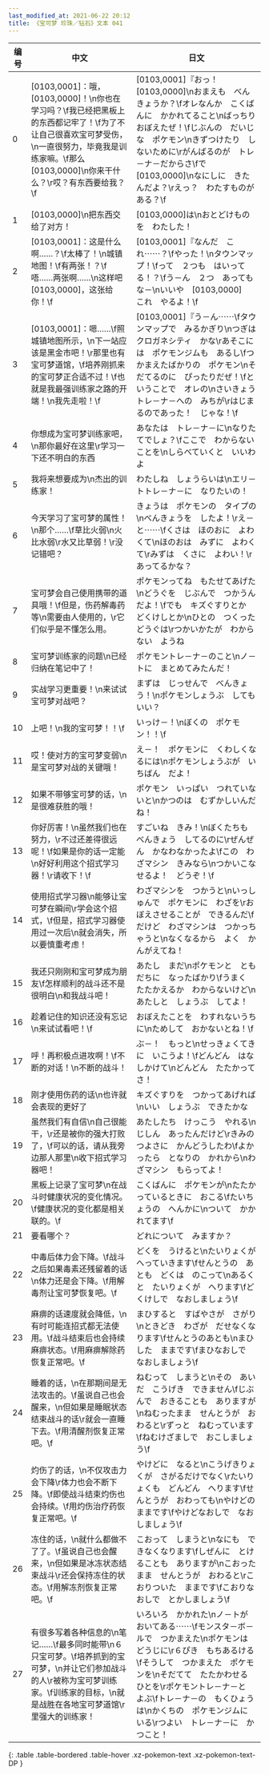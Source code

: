 ```yaml
---
last_modified_at: 2021-06-22 20:12
title: 《宝可梦 珍珠／钻石》文本 041
---
```

| 编号 | 中文 | 日文 |
| ---- | ---- | ---- |
| 0 | [0103,0001]：哦，[0103,0000]！\n你也在学习吗？\f我已经把黑板上的东西都记牢了！\f为了不让自己很喜欢宝可梦受伤，\n一直很努力，毕竟我是训练家嘛。\f那么[0103,0000]\n你来干什么？\r哎？有东西要给我？\f | [0103,0001]『おっ！　[0103,0000]\nおまえも　べんきょうか？\fオレなんか　こくばんに　かかれてること\nばっちり　おぼえたぜ！\fじぶんの　だいじな　ポケモン\nきずつけたり　しないために\rがんばるのが　トレ－ナ－だからさ\fで　[0103,0000]\nなにしに　きたんだよ？\rえっ？　わたすものが　ある？\f |
| 1 | [0103,0000]\n把东西交给了对方！ | [0103,0000]は\nおとどけものを　わたした！ |
| 2 | [0103,0001]：这是什么啊……？\f太棒了！\n城镇地图！\f有两张！？\f唔……两张啊……\n这样吧[0103,0000]，这张给你！\f | [0103,0001]『なんだ　これ⋯⋯？\fやった！\nタウンマップ！\fって　２つも　はいってる！？\fう－ん　２つ　あってもな－\nいいや　[0103,0000]　これ　やるよ！\f |
| 3 | [0103,0001]：嗯……\f照城镇地图所示，\n下一站应该是黑金市吧！\r那里也有宝可梦道馆，\f培养刚抓来的宝可梦正合适不过！\f也就是我最强训练家之路的开端！\n我先走啦！\f | [0103,0001]『う－ん⋯⋯\fタウンマップで　みるかぎり\nつぎは　クロガネシティ　かな\rあそこには　ポケモンジムも　あるし\fつかまえたばかりの　ポケモン\nそだてるのに　ぴったりだぜ！\fということで　オレの\nさいきょうトレ－ナ－への　みちが\rはじまるのであった！　じゃな！\f |
| 4 | 你想成为宝可梦训练家吧，\n那你最好在这里\r学习一下还不明白的东西 | あなたは　トレ－ナ－に\nなりたてでしょ？\fここで　わからない　ことを\nしらべていくと　いいわよ |
| 5 | 我将来想要成为\n杰出的训练家！ | わたしね　しょうらいは\nエリ－トトレ－ナ－に　なりたいの！ |
| 6 | 今天学习了宝可梦的属性！\n那个……\f草比火弱\n火比水弱\r水又比草弱！\r没记错吧？ | きょうは　ポケモンの　タイプの\nべんきょうを　したよ！\rえ－と⋯⋯\fくさは　ほのおに　よわくて\nほのおは　みずに　よわくて\rみずは　くさに　よわい！\rあってるかな？ |
| 7 | 宝可梦会自己使用携带的道具哦！\f但是，伤药解毒药等\n需要由人使用的，\r它们似乎是不懂怎么用。 | ポケモンってね　もたせてあげた\nどうぐを　じぶんで　つかうんだよ！\fでも　キズぐすりとか　どくけしとか\nひとの　つくった　どうぐは\rつかいかたが　わからない　ようね |
| 8 | 宝可梦训练家的问题\n已经归纳在笔记中了！ | ポケモントレ－ナ－のこと\nノ－トに　まとめてみたんだ！ |
| 9 | 实战学习更重要！\n来试试宝可梦对战吧？ | まずは　じっせんで　べんきょう！\nポケモンしょうぶ　してもいい？ |
| 10 | 上吧！\n我的宝可梦！！\f | いっけ－！\nぼくの　ポケモン！！\f |
| 11 | 哎！使对方的宝可梦变弱\n是宝可梦对战的关键哦！ | え－！　ポケモンに　くわしくなるには\nポケモンしょうぶが　いちばん　だよ！ |
| 12 | 如果不带够宝可梦的话，\n是很难获胜的哦！ | ポケモン　いっぱい　つれていないと\nかつのは　むずかしいんだね！ |
| 13 | 你好厉害！\n虽然我们也在努力，\r不过还差得很远呢！\f如果是你的话一定能\n好好利用这个招式学习器！\r请收下！\f | すごいね　きみ！\nぼくたちも　べんきょう　してるのに\rぜんぜん　かなわなかったよ\fこの　わざマシン　きみなら\nつかいこなせるよ！　どうぞ！\f |
| 14 | 使用招式学习器\n能够让宝可梦在瞬间\r学会这个招式，\f但是，招式学习器使用过一次后\n就会消失，所以要慎重考虑！ | わざマシンを　つかうと\nいっしゅんで　ポケモンに　わざを\rおぼえさせることが　できるんだ\fだけど　わざマシンは　つかっちゃうと\nなくなるから　よく　かんがえてね！ |
| 15 | 我还只刚刚和宝可梦成为朋友\f怎样顺利的战斗还不是很明白\n和我战斗吧！ | あたし　まだ\nポケモンと　ともだちに　なったばかり\fうまく　たたかえるか　わからないけど\nあたしと　しょうぶ　してよ！ |
| 16 | 趁着记住的知识还没有忘记\n来试试看吧！\f | おぼえたことを　わすれないうちに\nためして　おかないとね！\f |
| 17 | 呼！再积极点进攻啊！\f不断的对话！\n不断的战斗！ | ぶ－！　もっと\nせっきょくてきに　いこうよ！\fどんどん　はなしかけて\nどんどん　たたかってさ！ |
| 18 | 刚才使用伤药的话\n也许就会表现的更好了 | キズぐすりを　つかってあげれば\nいい　しょうぶ　できたかな |
| 19 | 虽然我们有自信\n自己很能干，\r还是被你的强大打败了，\f可以的话，请从我旁边那人那里\n收下招式学习器吧！ | あたしたち　けっこう　やれる\nじしん　あったんだけど\rきみの　つよさに　かんどうしたわ\fよかったら　となりの　かれから\nわざマシン　もらってよ！ |
| 20 | 黑板上记录了宝可梦\n在战斗时健康状况的变化情况。\f健康状况的变化都是相关联的。\f | こくばんに　ポケモンが\nたたかっているときに　おこる\fたいちょうの　へんかに\nついて　かかれてます\f |
| 21 | 要看哪个？ | どれについて　みますか？ |
| 22 | 中毒后体力会下降。\f战斗之后如果毒素还残留着的话\n体力还是会下降。\f用解毒剂让宝可梦恢复吧。\f | どくを　うけると\nたいりょくが　へっていきます\fせんとうの　あとも　どくは　のこって\nあるくと　たいりょくが　へります\fどくけしで　なおしましょう\f |
| 23 | 麻痹的话速度就会降低，\n有时可能连招式都无法使用。\f战斗结束后也会持续麻痹状态。\f用麻痹解除药恢复正常吧。\f | まひすると　すばやさが　さがり\nときどき　わざが　だせなくなります\fせんとうのあとも\nまひした　ままです\fまひなおしで　なおしましょう\f |
| 24 | 睡着的话，\n在那期间是无法攻击的。\f虽说自己也会醒来，\n但如果是睡眠状态结束战斗的话\r就会一直睡下去。\f用清醒剂恢复正常吧。\f | ねむって　しまうと\nその　あいだ　こうげき　できません\fじぶんで　おきることも　ありますが\nねむったまま　せんとうが　おわると\rずっと　ねむっています\fねむけざましで　おこしましょう\f |
| 25 | 灼伤了的话，\n不仅攻击力会下降\r体力也会不断下降。\f即使战斗结束灼伤也会持续。\f用灼伤治疗药恢复正常吧。\f | やけどに　なると\nこうげきりょくが　さがるだけでなく\rたいりょくも　どんどん　へります\fせんとうが　おわっても\nやけどの　ままです\fやけどなおしで　なおしましょう\f |
| 26 | 冻住的话，\n就什么都做不了了。\f虽说自己也会醒来，\n但如果是冰冻状态结束战斗\r还会保持冻住的状态。\f用解冻剂恢复正常吧。\f | こおって　しまうと\nなにも　できなくなります\fしぜんに　とけることも　ありますが\nこおったまま　せんとうが　おわると\rこおりついた　ままです\fこおりなおしで　とかしましょう\f |
| 27 | 有很多写着各种信息的\n笔记……\f最多同时能带\n６只宝可梦。\f培养抓到的宝可梦，\n并让它们参加战斗的人\r被称为宝可梦训练家。\f训练家的目标，\n就是战胜在各地宝可梦道馆\r里强大的训练家！ | いろいろ　かかれた\nノ－トが　おいてある⋯⋯\fモンスタ－ボ－ルで　つかまえた\nポケモンは　どうじに\r６ぴき　もちあるける\fそうして　つかまえた　ポケモンを\nそだてて　たたかわせる　ひとを\rポケモントレ－ナ－と　よぶ\fトレ－ナ－の　もくひょうは\nかくちの　ポケモンジムに　いる\rつよい　トレ－ナ－に　かつこと！ |
{: .table .table-bordered .table-hover .xz-pokemon-text .xz-pokemon-text-DP }